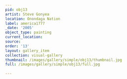 ```yaml
---
pid: obj13
artist: Steve Gonyea
location: Onondaga Nation
label: america1777
_date: '2005'
object_type: painting
current_location: 
source: 
order: '13'
layout: gallery_item
collection: visual-gallery
thumbnail: /images/gallery/simple/obj13/thumbnail.jpg
full: /images/gallery/simple/obj13/full.jpg
 
---
```

